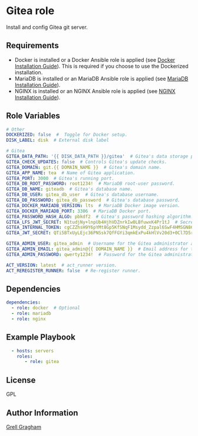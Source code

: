 Gitea role
=========

Install and config Gitea git server.

Requirements
------------

- Docker is installed or a Docker Ansible role is applied (see [Docker Installation Guide](https://docs.docker.com/engine/install/)). This is required if you choose to use the Dockerized installation.
- MariaDB is installed or an MariaDB Ansible role is applied (see [MariaDB Installation Guide](https://mariadb.com/kb/en/getting-installing-and-upgrading-mariadb/)).
- NGINX is installed or an NGINX Ansible role is applied (see [NGINX Installation Guide](https://nginx.org/en/docs/install.html)).

Role Variables
--------------

```yml
# Other
DOCKERIZED: false  #  Toggle for Docker setup.
DISK_LABEL: disk  # External disk label

# Gitea
GITEA_DATA_PATH: '{{ DISK_DATA_PATH }}/gitea'  # Gitea's data storage path.
GITEA_CHECK_UPDATES: false  # Controls Gitea's update checks.
GITEA_DOMAIN: git.{{ DOMAIN_NAME }}  # Gitea's domain name.
GITEA_APP_NAME: tea  # Name of Gitea application.
GITEA_PORT: 3000  # Gitea's running port.
GITEA_DB_ROOT_PASSWORD: root1234!  # MariaDB root-user password.
GITEA_DB_NAME: giteadb  # Gitea's database name.
GITEA_DB_USER: gitea_db_user  # Gitea's database username.
GITEA_DB_PASSWORD: gitea_db_password  # Gitea's database password.
GITEA_DOCKER_MARIADB_VERSION: lts  # MariaDB Docker image version.
GITEA_DOCKER_MARIADB_PORT: 3306  # MariaDB Docker port.
GITEA_PASSWORD_HASH_ALGO: pbkdf2  # Gitea's password hashing algorithm.
GITEA_LFS_JWT_SECRET: N1tudjNy+lnpUb4HjhVDZnrkIw0LBfuwxK4Pr1tJ  # Secret key for Gitea's Large File Storage JWT authentication.
GITEA_INTERNAL_TOKEN: cgCZZhsH9Y6pYMt8Gp5KfSNqF1Msydd_Zzpal6SwF4HMSGN86ZT2qHjfsQ7y64cPV1ev7HF/jygkFEVvfiCzrKA  # Gitea's internal token.
GITEA_JWT_SECRET: QTi5BTxUyLEjc36PNSsk7QfFGYi3qmkExPu4kHlVv20d3+0Cl7D5r7KwqpA=  # Secret key for Gitea's JWT authentication.

GITEA_ADMIN_USER: gitea_admin  # Username for the Gitea administrator account.
GITEA_ADMIN_EMAIL: gitea_admin@{{ DOMAIN_NAME }}  # Email address for the Gitea administrator account.
GITEA_ADMIN_PASSWORD: qwerty1234!  # Password for the Gitea administrator account.

ACT_VERSION: latest  # act_runner version.
ACT_REREGISTER_RUNNER: false  # Re-register runner.
```

Dependencies
------------

```yml
dependencies:
  - role: docker  # Optional
  - role: mariadb
  - role: nginx
```

Example Playbook
----------------

```yml
  - hosts: servers
    roles:
       - role: gitea
```

License
-------

GPL

Author Information
------------------

[Grell Gragham](https://github.com/ggragham)
